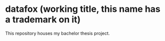 # datafox (working title, this name has a trademark on it)

This repository houses my bachelor thesis project.
